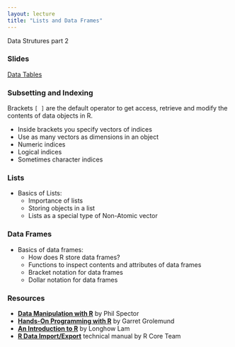 ```yaml
---
layout: lecture
title: "Lists and Data Frames"
---
```


<p class="message">
  Data Strutures part 2
</p>

### Slides

<a href="https://docs.google.com/presentation/d/1OsxnIgNTZG-gnD0rdTXzqf162_gNqnok_suMHG5KxpU/pub?start=false&loop=false&delayms=3000" target="_blank">Data Tables</a>


### Subsetting and Indexing

Brackets `[ ]` are the default operator to get access, retrieve
and modify the contents of data objects in R.

- Inside brackets you specify vectors of indices
- Use as many vectors as dimensions in an object
- Numeric indices
- Logical indices
- Sometimes character indices


### Lists

- Basics of Lists:
	+ Importance of lists
	+ Storing objects in a list
	+ Lists as a special type of Non-Atomic vector


### Data Frames

- Basics of data frames:
	+ How does R store data frames?
	+ Functions to inspect contents and attributes of data frames
	+ Bracket notation for data frames
	+ Dollar notation for data frames


### Resources

- __[Data Manipulation with R](http://link.springer.com/book/10.1007%2F978-0-387-74731-6)__ by Phil Spector
- __[Hands-On Programming with R](http://proquest.safaribooksonline.com/9781449359089)__ by Garret Grolemund
- __[An Introduction to R](https://cran.r-project.org/doc/contrib/Lam-IntroductionToR_LHL.pdf)__ by Longhow Lam
- __[R Data Import/Export](https://cran.r-project.org/doc/manuals/r-release/R-data.html)__ technical manual by R Core Team
